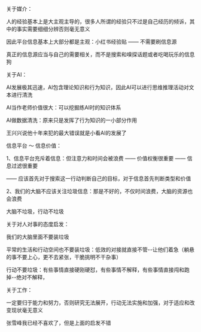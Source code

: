 关于媒介：

人的经验基本上是大主观主导的，很多人所谓的经验只不过是自己经历的倾诉，其中的事实需要细细分辨否则毫无意义

因此平台信息基本上大部分都是主观：小红书经验贴 —— 不需要刷信息源 

真正的信息源应当与自己的需要相关，而不是搜索和嗅探话题或者吃喝玩乐的信息狗





关于AI：

AI发展极其迅速，AI包含理论知识和行为知识，因此AI可以进行思维推理活动对文本进行清洗

AI当作老师价值很大：可以挖掘练AI时的知识体系

AI做数据清洗：原来只是发挥了行为知识的一小部分作用

王兴兴说他十年来犯的最大错误就是小看AI的发展了





信息平台 ～ 信息价值：

1、信息平台充斥着信息：但注意力和时间会被浪费 —— 价值权衡很重要 —— 信息过滤很重要

—— 应该首先对于搜索这一行动判断自己的目标，对于信息首先判断类型和价值

2、我们的大脑不应该关注垃圾信息：那是不好的，不仅时间浪费，大脑的资源也会浪费



大脑不垃圾，行动不垃圾

关于对人对事的态度启发：

我们的大脑里面不要装垃圾

平常的生活和行动空间也不要装垃圾：低效的对接就直接不管--让他们着急（躺悬的事不要上心，更不去紧张，干脆挑明不干杂事）

行动不要垃圾：有些事情直接硬刚硬怼，有些事情不解释，有些事情直接闯和跑掉--绝对不解释，





关于工作：

一定要归于能力和努力，否则研究无法展开，行动无法实施和加强，对于适应和改变现状毫无意义

张雪峰我已经不喜欢了，但是上面的启发不错